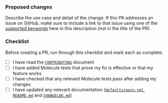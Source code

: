 ### Proposed changes

Describe the use case and detail of the change. If this PR addresses an issue on GitHub, make sure to include a link to that issue using one of the [supported keywords](https://docs.github.com/en/github/managing-your-work-on-github/linking-a-pull-request-to-an-issue) here in this description (not in the title of the PR).

### Checklist

Before creating a PR, run through this checklist and mark each as complete.

- [ ] I have read the [`CONTRIBUTING`](https://github.com/nginxinc/ansible-role-nginx-app-protect/blob/main/CONTRIBUTING.md) document
- [ ] I have added Molecule tests that prove my fix is effective or that my feature works
- [ ] I have checked that any relevant Molecule tests pass after adding my changes
- [ ] I have updated any relevant documentation ([`defaults/main.yml`](https://github.com/nginxinc/ansible-role-nginx-app-protect/blob/main/defaults/main.yml), [`README.md`](https://github.com/nginxinc/ansible-role-nginx-app-protect/blob/main/README.md) and [`CHANGELOG.md`](https://github.com/nginxinc/ansible-role-nginx-app-protect/blob/main/CHANGELOG.md))
